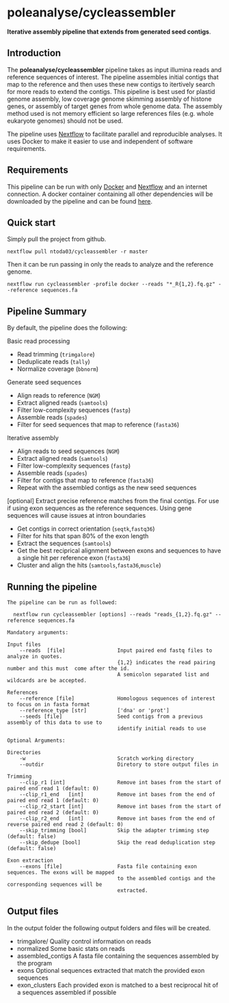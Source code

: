 
# poleanalyse/cycleassembler

**Iterative assembly pipeline that extends from generated seed contigs**.

## Introduction

The **poleanalyse/cycleassembler** pipeline takes as input illumina reads and reference sequences of interest. The pipeline assembles initial contigs that map to the reference and then uses these new contigs to itertively search for more reads to extend the contigs. This pipeline is best used for plastid genome assembly, low coverage genome skimming assembly of histone genes, or assembly of target genes from whole genome data. The assembly method used is not memory efficient so large references files (e.g. whole eukaryote genomes) should not be used.

The pipeline uses [Nextflow](https://www.nextflow.io) to facilitate parallel and reproducible analyses. It uses Docker to make it easier to use and independent of software requirements.

## Requirements

This pipeline can be run with only [Docker](https://docs.docker.com/engine/installation/) and [Nextflow](https://www.nextflow.io) and an internet connection. A docker container containing all other dependencies will be downloaded by the pipeline and can be found [here](https://hub.docker.com/repository/docker/poleanalyse/cycleassembler).

## Quick start

Simply pull the project from github.

`nextflow pull ntoda03/cycleassembler -r master`

Then it can be run passing in only the reads to analyze and the reference genome.

`nextflow run cycleassembler -profile docker --reads "*_R{1,2}.fq.gz" --reference sequences.fa`


## Pipeline Summary

By default, the pipeline does the following:

Basic read processing
* Read trimming (`trimgalore`)
* Deduplicate reads (`tally`)
* Normalize coverage (`bbnorm`)

Generate seed sequences
 * Align reads to reference (`NGM`)
 * Extract aligned reads (`samtools`)
 * Filter low-complexity sequences (`fastp`)
 * Assemble reads (`spades`)
 * Filter for seed sequences that map to reference (`fasta36`)

Iterative assembly
 * Align reads to seed sequences (`NGM`)
 * Extract aligned reads (`samtools`)
 * Filter low-complexity sequences (`fastp`)
 * Assemble reads (`spades`)
 * Filter for contigs that map to reference (`fasta36`)
 * Repeat with the assembled contigs as the new seed sequences

[optional] Extract precise reference matches from the final contigs. For use if using exon sequences as the reference sequences. Using gene sequences will cause issues at intron boundaries
 * Get contigs in correct orientation (`seqtk`,`fastq36`)
 * Filter for hits that span 80% of the exon length
 * Extract the sequences (`samtools`)
 * Get the best reciprical alignment between exons and sequences to have a single hit per reference exon (`fasta36`)
 * Cluster and align the hits (`samtools`,`fasta36`,`muscle`)

## Running the pipeline

```
The pipeline can be run as followed:

  nextflow run cycleassembler [options] --reads "reads_{1,2}.fq.gz" --reference sequences.fa

Mandatory arguments:

Input files
    --reads  [file]                 Input paired end fastq files to analyze in quotes. 
                                    {1,2} indicates the read pairing number and this must  come after the id.
                                    A semicolon separated list and wildcards are be accepted.

References
    --reference [file]              Homologous sequences of interest to focus on in fasta format
    --reference_type [str]          ['dna' or 'prot']
    --seeds [file]                  Seed contigs from a previous assembly of this data to use to 
                                    identify initial reads to use

Optional Arguments:

Directories
    -w                              Scratch working directory
    --outdir                        Diretory to store output files in

Trimming
    --clip_r1 [int]                 Remove int bases from the start of paired end read 1 (default: 0)
    --clip_r1_end   [int]           Remove int bases from the end of paired end read 1 (default: 0)
    --clip_r2_start [int]           Remove int bases from the start of paired end read 2 (default: 0)
    --clip_r2_end   [int]           Remove int bases from the end of reverse paired end read 2 (default: 0)
    --skip_trimming [bool]          Skip the adapter trimming step (default: false)
    --skip_dedupe [bool]            Skip the read deduplication step  (default: false)

Exon extraction
    --exons [file]                  Fasta file containing exon sequences. The exons will be mapped
                                    to the assembled contigs and the corresponding sequences will be
                                    extracted.
```

## Output files

In the output folder the following output folders and files will be created.

* trimgalore/ 
    Quality control information on reads
* normalized
    Some basic stats on reads
* assembled_contigs
    A fasta file containing the sequences assembled by the program
* exons
    Optional sequences extracted that match the provided exon sequences
* exon_clusters
    Each provided exon is matched to a best reciprocal hit of a sequences assembled if possible